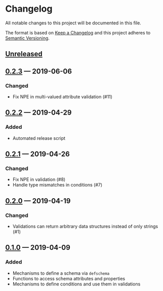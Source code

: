 # Changelog

All notable changes to this project will be documented in this file.

The format is based on [Keep a Changelog](http://keepachangelog.com)
and this project adheres to [Semantic Versioning](http://semver.org/spec/v2.0.0.html).


## [Unreleased]

## [0.2.3] — 2019-06-06
### Changed
- Fix NPE in multi-valued attribute validation (#11)

## [0.2.2] — 2019-04-29
### Added
- Automated release script

## [0.2.1] — 2019-04-26
### Changed
- Fix NPE in validation (#8)
- Handle type mismatches in conditions (#7)

## [0.2.0] — 2019-04-19
### Changed
- Validations can return arbitrary data structures instead of only strings (#1)

## [0.1.0] — 2019-04-09
### Added
- Mechanisms to define a schema via `defschema`
- Functions to access schema attributes and properties
- Mechanisms to define conditions and use them in validations


[0.1.0]: https://github.com/rkaippully/clj-annotations/compare/0.0.0...0.1.0
[0.2.0]: https://github.com/rkaippully/clj-annotations/compare/0.1.0...0.2.0
[0.2.1]: https://github.com/rkaippully/clj-annotations/compare/0.2.0...0.2.1
[0.2.2]: https://github.com/rkaippully/clj-annotations/compare/0.2.1...0.2.2
[0.2.3]: https://github.com/rkaippully/clj-annotations/compare/0.2.2...0.2.3
[Unreleased]: https://github.com/rkaippully/clj-annotations/compare/0.2.3...HEAD

